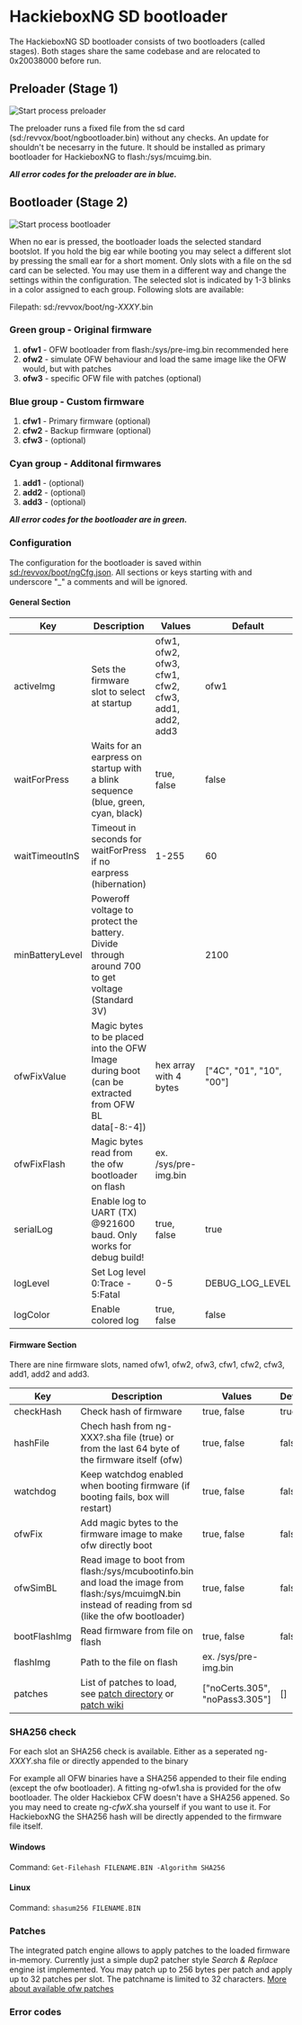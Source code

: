 # HackieboxNG SD bootloader

The HackieboxNG SD bootloader consists of two bootloaders (called stages). Both stages share the same codebase and are relocated to 0x20038000 before run.

## Preloader (Stage 1)
![Start process preloader](https://raw.githubusercontent.com/toniebox-reverse-engineering/hackiebox_cfw_ng/master/wiki/graphs/HBNG-SDPreloader.png)

The preloader runs a fixed file from the sd card (sd:/revvox/boot/ngbootloader.bin) without any checks. An update for shouldn't be necesarry in the future.
It should be installed as primary bootloader for HackieboxNG to flash:/sys/mcuimg.bin.

***All error codes for the preloader are in blue.***

## Bootloader (Stage 2)
![Start process bootloader](https://raw.githubusercontent.com/toniebox-reverse-engineering/hackiebox_cfw_ng/master/wiki/graphs/HBNG-SDBootloader.png)

When no ear is pressed, the bootloader loads the selected standard bootslot. If you hold the big ear while booting you may select a different slot by pressing the small ear for a short moment. Only slots with a file on the sd card can be selected. You may use them in a different way and change the settings within the configuration. The selected slot is indicated by 1-3 blinks in a color assigned to each group. Following slots are available:

Filepath: sd:/revvox/boot/ng-*XXXY*.bin

### Green group - Original firmware
1) **ofw1** - OFW bootloader from flash:/sys/pre-img.bin  recommended here
2) **ofw2** - simulate OFW behaviour and load the same image like the OFW would, but with patches
3) **ofw3** - specific OFW file with patches (optional)

### Blue group - Custom firmware
1) **cfw1** - Primary firmware (optional)
2) **cfw2** - Backup firmware (optional)
3) **cfw3** - (optional)

### Cyan group - Additonal firmwares
1) **add1** - (optional)
2) **add2** - (optional)
3) **add3** - (optional)


***All error codes for the bootloader are in green.***

### Configuration
The configuration for the bootloader is saved within [sd:/revvox/boot/ngCfg.json](https://github.com/toniebox-reverse-engineering/hackiebox_cfw_ng/blob/master/sd-bootloader-ng/bootmanager/sd/revvox/boot/ngCfg.json). All sections or keys starting with and underscore "_" a comments and will be ignored.
#### General Section
| Key | Description | Values | Default |
| - | - | - | - | 
| activeImg | Sets the firmware slot to select at startup | ofw1, ofw2, ofw3, cfw1, cfw2, cfw3, add1, add2, add3 | ofw1 |
| waitForPress | Waits for an earpress on startup with a blink sequence (blue, green, cyan, black)| true, false | false |
| waitTimeoutInS | Timeout in seconds for waitForPress if no earpress (hibernation) | 1-255 | 60 |
| minBatteryLevel | Poweroff voltage to protect the battery. Divide through around 700 to get voltage (Standard 3V) | | 2100 |
| ofwFixValue | Magic bytes to be placed into the OFW Image during boot (can be extracted from OFW BL data[-8:-4]) | hex array with 4 bytes | ["4C", "01", "10", "00"] |
| ofwFixFlash| Magic bytes read from the ofw bootloader on flash | ex. /sys/pre-img.bin| |
| serialLog | Enable log to UART (TX) @921600 baud. Only works for debug build! | true, false | true |
| logLevel | Set Log level 0:Trace - 5:Fatal | 0-5 | DEBUG_LOG_LEVEL |
| logColor | Enable colored log | true, false | false |

#### Firmware Section
There are nine firmware slots, named ofw1, ofw2, ofw3, cfw1, cfw2, cfw3, add1, add2 and add3.

| Key | Description | Values | Default |
| - | - | - | - | 
| checkHash | Check hash of firmware | true, false | true |
| hashFile | Chech hash from ng-XXX?.sha file (true) or from the last 64 byte of the firmware itself (ofw) | true, false | false |
| watchdog | Keep watchdog enabled when booting firmware (if booting fails, box will restart) | true, false | false |
| ofwFix | Add magic bytes to the firmware image to make ofw directly boot | true, false | false
| ofwSimBL | Read image to boot from flash:/sys/mcubootinfo.bin and load the image from flash:/sys/mcuimgN.bin instead of reading from sd (like the ofw bootloader)| true, false | false
| bootFlashImg | Read firmware from file on flash | true, false | false |
| flashImg | Path to the file on flash | ex. /sys/pre-img.bin | |
| patches | List of patches to load, see [patch directory](https://github.com/toniebox-reverse-engineering/hackiebox_cfw_ng/tree/master/sd-bootloader-ng/bootmanager/sd/revvox/boot/patch) or [patch wiki](OFWPatches.md)  | ["noCerts.305", "noPass3.305"] | [] |



### SHA256 check
For each slot an SHA256 check is available. Either as a seperated ng-*XXXY*.sha file or directly appended to the binary

For example all OFW binaries have a SHA256 appended to their file ending (except the ofw bootloader). A fitting ng-ofw1.sha is provided for the ofw bootloader.
The older Hackiebox CFW doesn't have a SHA256 appened. So you may need to create ng-*cfwX*.sha yourself if you want to use it. For HackieboxNG the SHA256 hash will be directly appended to the firmware file itself.

#### Windows
Command: `Get-Filehash FILENAME.BIN -Algorithm SHA256`
#### Linux
Command: `shasum256 FILENAME.BIN`

### Patches
The integrated patch engine allows to apply patches to the loaded firmware in-memory. Currently just a simple dup2 patcher style *Search & Replace* engine ist implemented. You may patch up to 256 bytes per patch and apply up to 32 patches per slot. The patchname is limited to 32 characters.
[More about available ofw patches](https://github.com/toniebox-reverse-engineering/hackiebox_cfw/wiki/OFWPatches)

### Error codes
